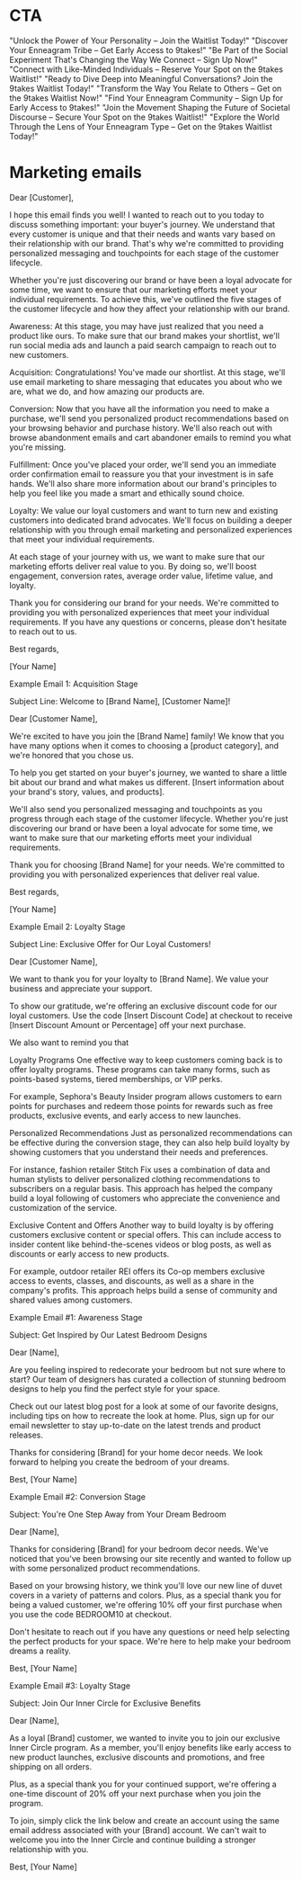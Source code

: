 # CTA
"Unlock the Power of Your Personality – Join the Waitlist Today!"
"Discover Your Enneagram Tribe – Get Early Access to 9takes!"
"Be Part of the Social Experiment That's Changing the Way We Connect – Sign Up Now!"
"Connect with Like-Minded Individuals – Reserve Your Spot on the 9takes Waitlist!"
"Ready to Dive Deep into Meaningful Conversations? Join the 9takes Waitlist Today!"
"Transform the Way You Relate to Others – Get on the 9takes Waitlist Now!"
"Find Your Enneagram Community – Sign Up for Early Access to 9takes!"
"Join the Movement Shaping the Future of Societal Discourse – Secure Your Spot on the 9takes Waitlist!"
"Explore the World Through the Lens of Your Enneagram Type – Get on the 9takes Waitlist Today!"




# Marketing emails
Dear [Customer],

I hope this email finds you well! I wanted to reach out to you today to discuss something important: your buyer's journey. We understand that every customer is unique and that their needs and wants vary based on their relationship with our brand. That's why we're committed to providing personalized messaging and touchpoints for each stage of the customer lifecycle.

Whether you're just discovering our brand or have been a loyal advocate for some time, we want to ensure that our marketing efforts meet your individual requirements. To achieve this, we've outlined the five stages of the customer lifecycle and how they affect your relationship with our brand.

Awareness: At this stage, you may have just realized that you need a product like ours. To make sure that our brand makes your shortlist, we'll run social media ads and launch a paid search campaign to reach out to new customers.

Acquisition: Congratulations! You've made our shortlist. At this stage, we'll use email marketing to share messaging that educates you about who we are, what we do, and how amazing our products are.

Conversion: Now that you have all the information you need to make a purchase, we'll send you personalized product recommendations based on your browsing behavior and purchase history. We'll also reach out with browse abandonment emails and cart abandoner emails to remind you what you're missing.

Fulfillment: Once you've placed your order, we'll send you an immediate order confirmation email to reassure you that your investment is in safe hands. We'll also share more information about our brand's principles to help you feel like you made a smart and ethically sound choice.

Loyalty: We value our loyal customers and want to turn new and existing customers into dedicated brand advocates. We'll focus on building a deeper relationship with you through email marketing and personalized experiences that meet your individual requirements.

At each stage of your journey with us, we want to make sure that our marketing efforts deliver real value to you. By doing so, we'll boost engagement, conversion rates, average order value, lifetime value, and loyalty.

Thank you for considering our brand for your needs. We're committed to providing you with personalized experiences that meet your individual requirements. If you have any questions or concerns, please don't hesitate to reach out to us.

Best regards,

[Your Name]

Example Email 1: Acquisition Stage

Subject Line: Welcome to [Brand Name], [Customer Name]!

Dear [Customer Name],

We're excited to have you join the [Brand Name] family! We know that you have many options when it comes to choosing a [product category], and we're honored that you chose us.

To help you get started on your buyer's journey, we wanted to share a little bit about our brand and what makes us different. [Insert information about your brand's story, values, and products].

We'll also send you personalized messaging and touchpoints as you progress through each stage of the customer lifecycle. Whether you're just discovering our brand or have been a loyal advocate for some time, we want to make sure that our marketing efforts meet your individual requirements.

Thank you for choosing [Brand Name] for your needs. We're committed to providing you with personalized experiences that deliver real value.

Best regards,

[Your Name]

Example Email 2: Loyalty Stage

Subject Line: Exclusive Offer for Our Loyal Customers!

Dear [Customer Name],

We want to thank you for your loyalty to [Brand Name]. We value your business and appreciate your support.

To show our gratitude, we're offering an exclusive discount code for our loyal customers. Use the code [Insert Discount Code] at checkout to receive [Insert Discount Amount or Percentage] off your next purchase.

We also want to remind you that

Loyalty Programs
One effective way to keep customers coming back is to offer loyalty programs. These programs can take many forms, such as points-based systems, tiered memberships, or VIP perks.

For example, Sephora's Beauty Insider program allows customers to earn points for purchases and redeem those points for rewards such as free products, exclusive events, and early access to new launches.

Personalized Recommendations
Just as personalized recommendations can be effective during the conversion stage, they can also help build loyalty by showing customers that you understand their needs and preferences.

For instance, fashion retailer Stitch Fix uses a combination of data and human stylists to deliver personalized clothing recommendations to subscribers on a regular basis. This approach has helped the company build a loyal following of customers who appreciate the convenience and customization of the service.

Exclusive Content and Offers
Another way to build loyalty is by offering customers exclusive content or special offers. This can include access to insider content like behind-the-scenes videos or blog posts, as well as discounts or early access to new products.

For example, outdoor retailer REI offers its Co-op members exclusive access to events, classes, and discounts, as well as a share in the company's profits. This approach helps build a sense of community and shared values among customers.

Example Email #1: Awareness Stage

Subject: Get Inspired by Our Latest Bedroom Designs

Dear [Name],

Are you feeling inspired to redecorate your bedroom but not sure where to start? Our team of designers has curated a collection of stunning bedroom designs to help you find the perfect style for your space.

Check out our latest blog post for a look at some of our favorite designs, including tips on how to recreate the look at home. Plus, sign up for our email newsletter to stay up-to-date on the latest trends and product releases.

Thanks for considering [Brand] for your home decor needs. We look forward to helping you create the bedroom of your dreams.

Best,
[Your Name]

Example Email #2: Conversion Stage

Subject: You're One Step Away from Your Dream Bedroom

Dear [Name],

Thanks for considering [Brand] for your bedroom decor needs. We've noticed that you've been browsing our site recently and wanted to follow up with some personalized product recommendations.

Based on your browsing history, we think you'll love our new line of duvet covers in a variety of patterns and colors. Plus, as a special thank you for being a valued customer, we're offering 10% off your first purchase when you use the code BEDROOM10 at checkout.

Don't hesitate to reach out if you have any questions or need help selecting the perfect products for your space. We're here to help make your bedroom dreams a reality.

Best,
[Your Name]

Example Email #3: Loyalty Stage

Subject: Join Our Inner Circle for Exclusive Benefits

Dear [Name],

As a loyal [Brand] customer, we wanted to invite you to join our exclusive Inner Circle program. As a member, you'll enjoy benefits like early access to new product launches, exclusive discounts and promotions, and free shipping on all orders.

Plus, as a special thank you for your continued support, we're offering a one-time discount of 20% off your next purchase when you join the program.

To join, simply click the link below and create an account using the same email address associated with your [Brand] account. We can't wait to welcome you into the Inner Circle and continue building a stronger relationship with you.

Best,
[Your Name]






















